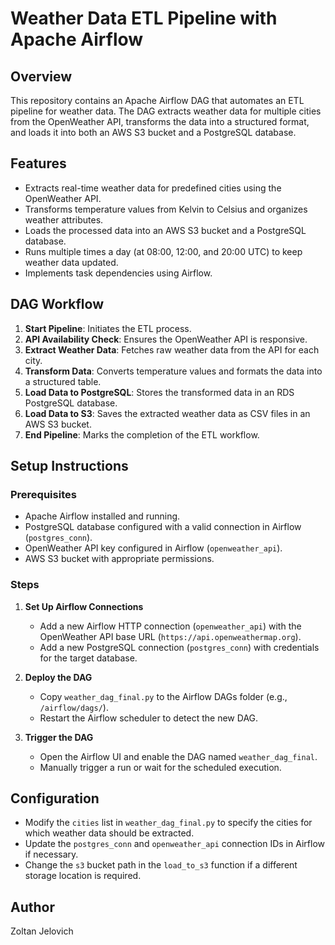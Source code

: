 # Weather Data ETL Pipeline with Apache Airflow

## Overview
This repository contains an Apache Airflow DAG that automates an ETL pipeline for weather data. The DAG extracts weather data for multiple cities from the OpenWeather API, transforms the data into a structured format, and loads it into both an AWS S3 bucket and a PostgreSQL database.

## Features
- Extracts real-time weather data for predefined cities using the OpenWeather API.
- Transforms temperature values from Kelvin to Celsius and organizes weather attributes.
- Loads the processed data into an AWS S3 bucket and a PostgreSQL database.
- Runs multiple times a day (at 08:00, 12:00, and 20:00 UTC) to keep weather data updated.
- Implements task dependencies using Airflow.

## DAG Workflow
1. **Start Pipeline**: Initiates the ETL process.
2. **API Availability Check**: Ensures the OpenWeather API is responsive.
3. **Extract Weather Data**: Fetches raw weather data from the API for each city.
4. **Transform Data**: Converts temperature values and formats the data into a structured table.
5. **Load Data to PostgreSQL**: Stores the transformed data in an RDS PostgreSQL database.
6. **Load Data to S3**: Saves the extracted weather data as CSV files in an AWS S3 bucket.
7. **End Pipeline**: Marks the completion of the ETL workflow.

## Setup Instructions
### Prerequisites
- Apache Airflow installed and running.
- PostgreSQL database configured with a valid connection in Airflow (`postgres_conn`).
- OpenWeather API key configured in Airflow (`openweather_api`).
- AWS S3 bucket with appropriate permissions.

### Steps
1. **Set Up Airflow Connections**
   - Add a new Airflow HTTP connection (`openweather_api`) with the OpenWeather API base URL (`https://api.openweathermap.org`).
   - Add a new PostgreSQL connection (`postgres_conn`) with credentials for the target database.

2. **Deploy the DAG**
   - Copy `weather_dag_final.py` to the Airflow DAGs folder (e.g., `/airflow/dags/`).
   - Restart the Airflow scheduler to detect the new DAG.

3. **Trigger the DAG**
   - Open the Airflow UI and enable the DAG named `weather_dag_final`.
   - Manually trigger a run or wait for the scheduled execution.

## Configuration
- Modify the `cities` list in `weather_dag_final.py` to specify the cities for which weather data should be extracted.
- Update the `postgres_conn` and `openweather_api` connection IDs in Airflow if necessary.
- Change the `s3` bucket path in the `load_to_s3` function if a different storage location is required.

## Author
Zoltan Jelovich
